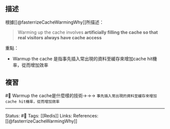 ## 描述
根據[[@fasterrizeCacheWarmingWhy]]所描述：
> Warming up the cache involves **artificially filling the cache so that real visitors always have cache access**

重點：
- Warmup the cache 是指事先插入常出現的資料至緩存來增加cache hit機率，從而增加效率
## 複習
#🧠 Warmup the cache是什麼樣的技術->->-> `事先插入常出現的資料至緩存來增加cache hit機率，從而增加效率`

---
Status: #🌱 
Tags:
[[Redis]]
Links:
References:
[[@fasterrizeCacheWarmingWhy]]